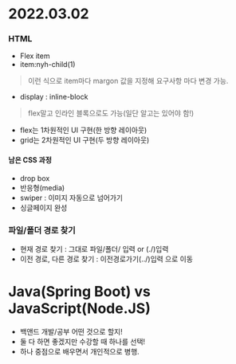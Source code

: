 # 2022.03.02

### HTML
- Flex item
- item:nyh-child(1)
> 이런 식으로 item마다 margon 값을 지정해   요구사항 마다 변경 가능.

- display : inline-block
> flex말고 인라인 블록으로도 가능(일단 알고는 있어야 함!)

- flex는 1차원적인 UI 구현(한 방향 레이아웃)
- grid는 2차원적인 UI 구현(두 방향 레이아웃)

#### 남은 CSS 과정
- drop box
- 반응형(media)
- swiper : 이미지 자동으로 넘어가기
- 싱글페이지 완성


### 파일/폴더 경로 찾기
- 현재 경로 찾기 : 그대로 파일/폴더/ 입력 or (./)입력
- 이전 경로, 다른 경로 찾기 : 이전경로가기(../)입력 으로 이동

# Java(Spring Boot) vs JavaScript(Node.JS)
- 백앤드 개발/공부 어떤 것으로 할지!
- 둘 다 하면 좋겠지만 수강할 때 하나를 선택!
- 하나 중점으로 배우면서 개인적으로 병행.